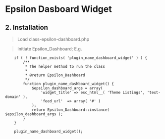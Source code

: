 # Epsilon Dasboard Widget

## 2. Installation
> Load class-epsilon-dashboard.php

> Initiate Epsilon_Dashboard; E.g.

		if ( ! function_exists( 'plugin_name_dashboard_widget' ) ) {
			/**
			 * The helper method to run the class
			 *
			 * @return Epsilon_Dashboard
			 */
			function plugin_name_dashboard_widget() {
				$epsilon_dashboard_args = array(
					'widget_title' => esc_html__( 'Theme Listings', 'text-domain' ),
					'feed_url'	=> array( '#' )
				);
				return Epsilon_Dashboard::instance( $epsilon_dashboard_args );
			}
		}

		plugin_name_dashboard_widget();
